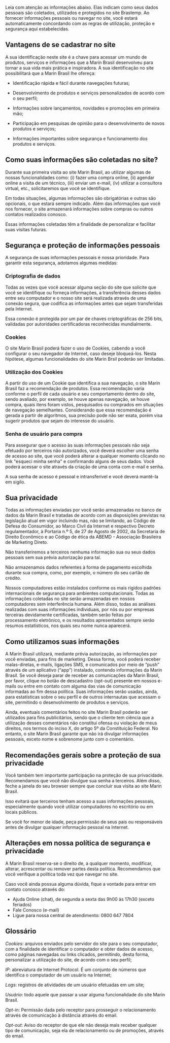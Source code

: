 Leia com atenção as informações abaixo. Elas indicam como seus dados pessoais são coletados, utilizados e protegidos no site Brastemp. Ao fornecer informações pessoais ou navegar no site, você estará automaticamente concordando com as regras de utilização, proteção e segurança aqui estabelecidas.

## Vantagens de se cadastrar no site

A sua identificação neste site é a chave para acessar um mundo de produtos, serviços e informações que a Marin Brasil desenvolveu para tornar a sua vida mais prática e inspiradora. A sua identificação no site possibilitará que a Marin Brasil lhe ofereça:

- Identificação rápida e fácil durante navegações futuras;

- Desenvolvimento de produtos e serviços personalizados de acordo com o seu perfil;

- Informações sobre lançamentos, novidades e promoções em primeira mão;

- Participação em pesquisas de opinião para o desenvolvimento de novos produtos e serviços;

- Informações importantes sobre segurança e funcionamento dos produtos e serviços.

## Como suas informações são coletadas no site?

Durante sua primeira visita ao site Marin Brasil, ao utilizar algumas de nossas funcionalidades como: (i) fazer uma compra online, (ii) agendar online a visita de um técnico, (iii) enviar um e-mail, (iv) utilizar a consultora virtual, etc., solicitaremos que você se identifique.

Em todas situações, algumas informações são obrigatórias e outras são opcionais, o que estará sempre indicado. Além das informações que você nos fornecer, o site armazenará informações sobre compras ou outros contatos realizados conosco.

Essas informações coletadas têm a finalidade de personalizar e facilitar suas visitas futuras.

## Segurança e proteção de informações pessoais

A segurança de suas informações pessoais é nossa prioridade. Para garantir esta segurança, adotamos algumas medidas:

### Criptografia de dados

Todas as vezes que você acessar alguma seção do site que solicite que você se identifique ou forneça informações, a transferência desses dados entre seu computador e o nosso site será realizada através de uma conexão segura, que codifica as informações antes que sejam transferidas pela Internet.

Essa conexão é protegida por um par de chaves criptográficas de 256 bits, validadas por autoridades certificadoras reconhecidas mundialmente.

### Cookies

O site Marin Brasil poderá fazer o uso de Cookies, cabendo a você configurar o seu navegador de Internet, caso deseje bloqueá-los. Nesta hipótese, algumas funcionalidades do site Marin Brsil poderão ser limitadas.

### Utilização dos Cookies

A partir do uso de um Cookie que identifica a sua navegação, o site Marin Brasil faz a recomendação de produtos. Essa recomendação varia conforme o perfil de cada usuário e seu comportamento dentro do site, sendo avaliado, por exemplo, se houve apenas navegação, se houve compra, quais itens foram vistos, pesquisados ou comprados em situações de navegação semelhantes. Considerando que essa recomendação é gerada a partir de algoritmos, sua precisão pode não ser exata, porém visa sugerir produtos que sejam do interesse do usuário.

### Senha de usuário para compra

Para assegurar que o acesso às suas informações pessoais não seja efetuado por terceiros não autorizados, você deverá escolher uma senha de acesso ao site, que você poderá alterar a qualquer momento clicando no link "esqueci minha senha" e confirmando alguns de seus dados. Você poderá acessar o site através da criação de uma conta com e-mail e senha.

A sua senha de acesso é pessoal e intransferível e você deverá mantê-la em sigilo.

## Sua privacidade

Todas as informações enviadas por você serão armazenadas no banco de dados da Marin Brasil e tratadas de acordo com as disposições previstas na legislação atual em vigor incluindo mas, não se limitando, ao Código de Defesa do Consumidor, ao Marco Civil da Internet e respectivo Decreto regulamentador, à Portaria n.º 5, de 27 de Agosto de 2002, da Secretaria de Direito Econômico e ao Código de ética da ABEMD - Associação Brasileira de Marketing Direto.

Não transferiremos a terceiros nenhuma informação sua ou seus dados pessoais sem sua prévia autorização para tal.

Não armazenamos dados referentes à forma de pagamento escolhida durante sua compra, como, por exemplo, o número do seu cartão de crédito.

Nossos computadores estão instalados conforme os mais rígidos padrões internacionais de segurança para ambientes computacionais. Todas as informações coletadas no site serão armazenadas em nossos computadores sem interferência humana. Além disso, todas as análises realizadas com suas informações individuais, por nós ou por empresas terceiras devidamente certificadas, também serão feitas por processamento eletrônico, e os resultados apresentados sempre serão resumos estatísticos, nos quais seu nome nunca aparecerá.

## Como utilizamos suas informações

A Marin Brasil utilizará, mediante prévia autorização, as informações por você enviadas, para fins de marketing. Dessa forma, você poderá receber malas-diretas, e-mails, ligações SMS, e comunicados por meio de “push” através de um aplicativo (“app”) instalado, contendo informações da Marin Brasil. Se você deseja parar de receber as comunicações da Marin Brasil, por favor, clique no botão de descadastro (opt-out) presente em nossos e-mails ou entre em contato com alguma das vias de comunicação informadas ao fim dessa política. Suas informações serão usadas, ainda, para estatísticas sobre o seu perfil e de outros internautas que acessam o site, permitindo o desenvolvimento de produtos e serviços.

Ainda, eventuais comentários feitos no site Marin Brasil poderão ser utilizados para fins publicitários, sendo que o cliente tem ciência que a utilização desses comentários não constitui ofensa ou violação de meus direitos, nos termos do inciso X, do artigo 5º da Constituição Federal. No entanto, o site Marin Brasil garante que não irá divulgar informações pessoais, exceto nome e sobrenome junto com o comentário.

## Recomendações gerais sobre a proteção de sua privacidade

Você também tem importante participação na proteção de sua privacidade. Recomendamos que você não divulgue sua senha a terceiros. Além disso, feche a janela do seu browser sempre que concluir sua visita ao site Marin Brasil.

Isso evitará que terceiros tenham acesso a suas informações pessoais, especialmente quando você utilizar computadores no escritório ou em locais públicos.

Se você for menor de idade, peça permissão de seus pais ou responsáveis antes de divulgar qualquer informação pessoal na Internet.

## Alterações em nossa política de segurança e privacidade

A Marin Brasil reserva-se o direito de, a qualquer momento, modificar, alterar, acrescentar ou remover partes desta política. Recomendamos que você verifique a política toda vez que navegar no site.

Caso você ainda possua alguma dúvida, fique a vontade para entrar em contato conosco através do:
- Ajuda Online (chat), de segunda a sexta das 9h00 às 17h30 (exceto feriados)
- Fale Conosco (e-mail)
- Ligue para nossa central de atendimento: 0800 647 7804

## Glossário

*Cookies*: arquivos enviados pelo servidor do site para o seu computador, com a finalidade de identificar o computador e obter dados de acesso, como páginas navegadas ou links clicados, permitindo, desta forma, personalizar a utilização do site, de acordo com o seu perfil;

*IP*: abreviatura de Internet Protocol. É um conjunto de números que identifica o computador de um usuário na Internet;

*Logs*: registros de atividades de um usuário efetuadas em um site;

*Usuário*: todo aquele que passar a usar alguma funcionalidade do site Marin Brasil.

*Opt-in*: Permissão dada pelo receptor para prosseguir o relacionamento através de comunicação à distância através do email.

*Opt-out*: Aviso do receptor de que ele não deseja mais receber qualquer tipo de comunicação, seja ela de relacionamento ou de promoções, através do email.

